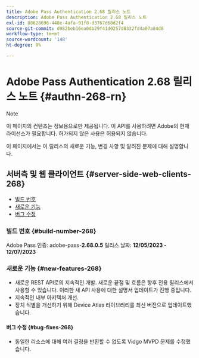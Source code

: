 ```yaml
---
title: Adobe Pass Authentication 2.68 릴리스 노트
description: Adobe Pass Authentication 2.68 릴리스 노트
exl-id: 88628696-448e-4afa-91f0-d3767d68d2f4
source-git-commit: d982beb16ea0db29f41d0257d8332fd4a07a84d8
workflow-type: tm+mt
source-wordcount: '148'
ht-degree: 0%

---
```


# Adobe Pass Authentication 2.68 릴리스 노트 {#authn-268-rn}

>[!NOTE]
>
>이 페이지의 컨텐츠는 정보용으로만 제공됩니다. 이 API를 사용하려면 Adobe의 현재 라이선스가 필요합니다. 허가되지 않은 사용은 허용되지 않습니다.

이 페이지에서는 이 릴리스의 새로운 기능, 변경 사항 및 알려진 문제에 대해 설명합니다.

## 서버측 및 웹 클라이언트 {#server-side-web-clients-268}

* [빌드 번호](#build-number-268)
* [새로운 기능](#new-features-268)
* [버그 수정](#bug-fixes-268)

### 빌드 번호 {#build-number-268}

Adobe Pass 인증: adobe-pass-**2.68.0.5**
릴리스 날짜: **12/05/2023 - 12/07/2023**

### 새로운 기능 {#new-features-268}

* 새로운 REST API로의 지속적인 개발. 새로운 끝점 및 흐름은 향후 전용 릴리스에서 사용할 수 있습니다. 이러한 새 API 사용에 대한 설명서 업데이트가 진행 중입니다.
* 지속적인 내부 아키텍처 개선.
* 장치 식별을 개선하기 위해 Device Atlas 라이브러리를 최신 버전으로 업데이트했습니다.

#### 버그 수정 {#bug-fixes-268}

* 동일한 리소스에 대해 여러 결정을 반환할 수 없도록 Vidgo MVPD 문제를 수정했습니다.
